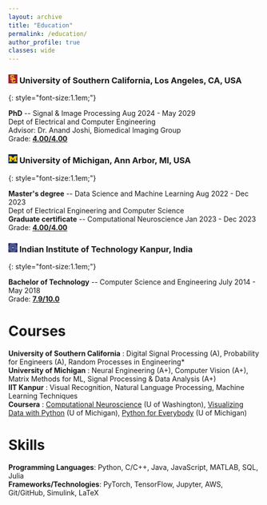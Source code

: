```yaml
---
layout: archive
title: "Education"
permalink: /education/
author_profile: true
classes: wide
---
```


### <img src="/images/education/usc.jpg" alt="USC" style="width:1.1em; height:1.1em;"> University of Southern California, Los Angeles, CA, USA
{: style="font-size:1.1em;"}

**PhD** -- Signal & Image Processing
<span class="pull-right">Aug 2024 - May 2029</span>  
Dept of Electrical and Computer Engineering  
Advisor: Dr. Anand Joshi, Biomedical Imaging Group  
<i class="fas fa-user-graduate small-grey"></i> 
Grade: [**4.00/4.00**](/files/transcripts/USC_Grade_Report.pdf)

### <img src="/images/education/michigan.jpg" alt="Michigan" style="width:1.1em; height:1.1em;"> University of Michigan, Ann Arbor, MI, USA
{: style="font-size:1.1em;"}

**Master's degree** --
Data Science and Machine Learning <span class="pull-right">Aug 2022 - Dec 2023</span>  
Dept of Electrical Engineering and Computer Science  
**Graduate certificate** --
Computational Neuroscience <span class="pull-right">Jan 2023 - Dec 2023</span>  
<i class="fas fa-user-graduate small-grey"></i> Grade: [**4.00/4.00**](/files/transcripts/UM_Transcript.pdf)

### <img src="/images/education/iitk.jpg" alt="IITK" style="width:1.1em; height:1.1em;"> Indian Institute of Technology Kanpur, India
{: style="font-size:1.1em;"}

**Bachelor of Technology** --
Computer Science and Engineering <span class="pull-right">July 2014 - May 2018</span>  
<i class="fas fa-user-graduate small-grey"></i> 
Grade: [**7.9/10.0**](/files/transcripts/IITK_Transcript.pdf)

# Courses
**University of Southern California** : Digital Signal Processing (A), Probability for Engineers (A),  Random Processes in Engineering*
<br>
**University of Michigan** : Neural Engineering (A+), Computer Vision (A+),  Matrix Methods for ML, Signal Processing & Data Analysis (A+)
<br>**IIT Kanpur** : Visual Recognition, Natural Language Processing, Machine Learning Techniques
<br>**Coursera** : [Computational Neuroscience](https://coursera.org/share/2113ae69bb547a21873c0d36e8351d89) (U of Washington), [Visualizing Data with Python](https://coursera.org/share/07aa765a41f609997112e81c12e54255) (U of Michigan), [Python for Everybody](https://coursera.org/share/627b0e921e3c6efc633a14a492e4d96d) (U of Michigan)

# Skills
**Programming Languages**: Python, C/C++, Java, JavaScript, MATLAB, SQL, Julia
<br>**Frameworks/Technologies**: PyTorch, TensorFlow, Jupyter, AWS, Git/GitHub, Simulink, LaTeX